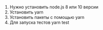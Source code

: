 1. Нужно установить node.js 8 или 10 версии
2. Установить yarn
3. Установить пакеты с помощью yarn
4. Для запуска тестов yarn test